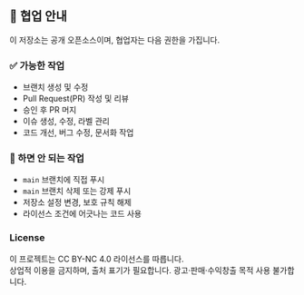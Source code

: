 ## 🤝 협업 안내

이 저장소는 공개 오픈소스이며, 협업자는 다음 권한을 가집니다.

### ✅ 가능한 작업
- 브랜치 생성 및 수정
- Pull Request(PR) 작성 및 리뷰
- 승인 후 PR 머지
- 이슈 생성, 수정, 라벨 관리
- 코드 개선, 버그 수정, 문서화 작업

### 🚫 하면 안 되는 작업
- `main` 브랜치에 직접 푸시
- `main` 브랜치 삭제 또는 강제 푸시
- 저장소 설정 변경, 보호 규칙 해제
- 라이선스 조건에 어긋나는 코드 사용

### License
이 프로젝트는 CC BY-NC 4.0 라이선스를 따릅니다.  
상업적 이용을 금지하며, 출처 표기가 필요합니다.
광고·판매·수익창출 목적 사용 불가합니다. 
